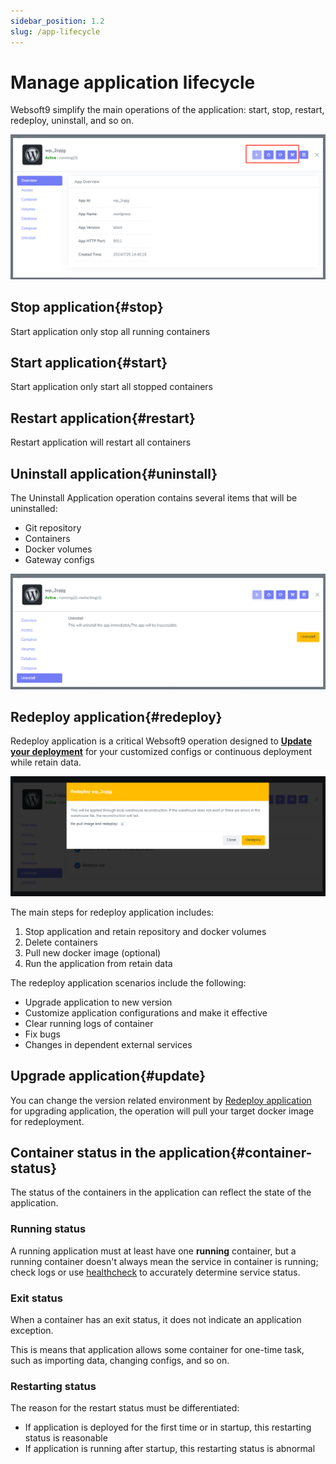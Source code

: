 ```yaml
---
sidebar_position: 1.2
slug: /app-lifecycle
---
```


# Manage application lifecycle

Websoft9 simplify the main operations of the application: start, stop, restart, redeploy, uninstall, and so on.

![](./assets/websoft9-applife-manage.png)

## Stop application{#stop}

Start application only stop all running containers

## Start application{#start}

Start application only start all stopped containers

## Restart application{#restart}

Restart application will restart all containers

## Uninstall application{#uninstall}

The Uninstall Application operation contains several items that will be uninstalled:

- Git repository
- Containers
- Docker volumes
- Gateway configs

![](./assets/websoft9-uninstall-gui.png)

## Redeploy application{#redeploy}

Redeploy application is a critical Websoft9 operation designed to **[Update your deployment](./app-compose)** for your customized configs or continuous deployment while retain data.   

![](./assets/websoft9-rebuild-app.png)

The main steps for redeploy application includes:   

1. Stop application and retain repository and docker volumes
2. Delete containers
3. Pull new docker image (optional)
4. Run the application from retain data

The redeploy application scenarios include the following: 

- Upgrade application to new version
- Customize application configurations and make it effective
- Clear running logs of container
- Fix bugs 
- Changes in dependent external services

## Upgrade application{#update}

You can change the version related environment by [Redeploy application](#redeploy) for upgrading application, the operation will pull your target docker image for redeployment.

## Container status in the application{#container-status}

The status of the containers in the application can reflect the state of the application.

### Running status

A running application must at least have one **running** container, but a running container doesn't always mean the service in container is running; check logs or use [healthcheck](https://docs.docker.com/compose/compose-file/05-services/#healthcheck)  to accurately determine service status.

### Exit status

When a container has an exit status, it does not indicate an application exception.  

This is means that application allows some container for one-time task, such as importing data, changing configs, and so on.  

### Restarting status

The reason for the restart status must be differentiated: 

- If application is deployed for the first time or in startup, this restarting status is reasonable
- If application is running after startup, this restarting status is abnormal
